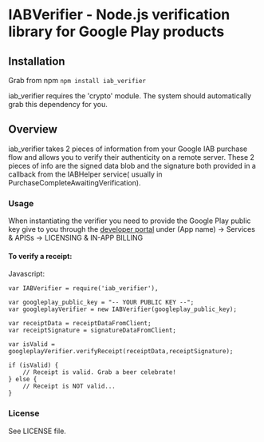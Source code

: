 # IABVerifier - Node.js verification library for Google Play products

## Installation

Grab from npm
`npm install iab_verifier`

iab_verifier requires the 'crypto' module. The system should automatically grab this dependency for you. 

## Overview

iab_verifier takes 2 pieces of information from your Google IAB purchase flow and allows you to verify their authenticity on a remote server. These 2 pieces of info are the signed data blob and the signature both provided in a callback from the IABHelper service( usually in PurchaseCompleteAwaitingVerification).

### Usage
  
When instantiating the verifier you need to provide the Google Play public key give to you through the <a href='https://play.google.com/apps/publish'>developer portal</a> under (App name) -> Services & APISs -> LICENSING & IN-APP BILLING

#### To verify a receipt:

Javascript:
    
    var IABVerifier = require('iab_verifier'),

    var googleplay_public_key = "-- YOUR PUBLIC KEY --";
    var googleplayVerifier = new IABVerifier(googleplay_public_key);

    var receiptData = receiptDataFromClient;
    var receiptSignature = signatureDataFromClient;

    var isValid = googleplayVerifier.verifyReceipt(receiptData,receiptSignature);

    if (isValid) {
        // Receipt is valid. Grab a beer celebrate!
    } else {
        // Receipt is NOT valid... 
    }        
       
### License

See LICENSE file.
